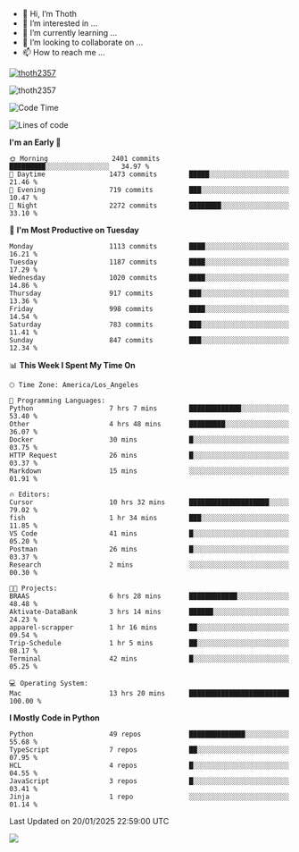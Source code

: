 <!---
thoth2357/thoth2357 is a ✨ special ✨ repository because its `README.md` (this file) appears on your GitHub profile.
You can click the Preview link to take a look at your changes.
--->

- 👋 Hi, I’m Thoth
- 👀 I’m interested in ...
- 🌱 I’m currently learning ...
- 💞️ I’m looking to collaborate on ...
- 📫 How to reach me ...


<p align="left"> <a href="https://github.com/ryo-ma/github-profile-trophy"><img src="https://github-profile-trophy.vercel.app/?username=thoth2357&theme=gruvbox&no-bg=true&no-frame=false&title=MultiLanguage,Commits,Repositories,Stars,Followers,PullRequest,Reviews,Issues" alt="thoth2357" /></a> </p>

<p align="left"> <img src="https://komarev.com/ghpvc/?username=thoth2357&label=Profile%20views&color=0e75b6&style=flat" alt="thoth2357" /> </p>

<!--START_SECTION:waka-->
![Code Time](http://img.shields.io/badge/Code%20Time-3%2C131%20hrs%203%20mins-blue)

![Lines of code](https://img.shields.io/badge/From%20Hello%20World%20I%27ve%20Written-30.8%20million%20lines%20of%20code-blue)

**I'm an Early 🐤** 

```text
🌞 Morning                2401 commits        █████████░░░░░░░░░░░░░░░░   34.97 % 
🌆 Daytime                1473 commits        █████░░░░░░░░░░░░░░░░░░░░   21.46 % 
🌃 Evening                719 commits         ███░░░░░░░░░░░░░░░░░░░░░░   10.47 % 
🌙 Night                  2272 commits        ████████░░░░░░░░░░░░░░░░░   33.10 % 
```
📅 **I'm Most Productive on Tuesday** 

```text
Monday                   1113 commits        ████░░░░░░░░░░░░░░░░░░░░░   16.21 % 
Tuesday                  1187 commits        ████░░░░░░░░░░░░░░░░░░░░░   17.29 % 
Wednesday                1020 commits        ████░░░░░░░░░░░░░░░░░░░░░   14.86 % 
Thursday                 917 commits         ███░░░░░░░░░░░░░░░░░░░░░░   13.36 % 
Friday                   998 commits         ████░░░░░░░░░░░░░░░░░░░░░   14.54 % 
Saturday                 783 commits         ███░░░░░░░░░░░░░░░░░░░░░░   11.41 % 
Sunday                   847 commits         ███░░░░░░░░░░░░░░░░░░░░░░   12.34 % 
```


📊 **This Week I Spent My Time On** 

```text
🕑︎ Time Zone: America/Los_Angeles

💬 Programming Languages: 
Python                   7 hrs 7 mins        █████████████░░░░░░░░░░░░   53.40 % 
Other                    4 hrs 48 mins       █████████░░░░░░░░░░░░░░░░   36.07 % 
Docker                   30 mins             █░░░░░░░░░░░░░░░░░░░░░░░░   03.75 % 
HTTP Request             26 mins             █░░░░░░░░░░░░░░░░░░░░░░░░   03.37 % 
Markdown                 15 mins             ░░░░░░░░░░░░░░░░░░░░░░░░░   01.91 % 

🔥 Editors: 
Cursor                   10 hrs 32 mins      ████████████████████░░░░░   79.02 % 
fish                     1 hr 34 mins        ███░░░░░░░░░░░░░░░░░░░░░░   11.85 % 
VS Code                  41 mins             █░░░░░░░░░░░░░░░░░░░░░░░░   05.20 % 
Postman                  26 mins             █░░░░░░░░░░░░░░░░░░░░░░░░   03.37 % 
Research                 2 mins              ░░░░░░░░░░░░░░░░░░░░░░░░░   00.30 % 

🐱‍💻 Projects: 
BRAAS                    6 hrs 28 mins       ████████████░░░░░░░░░░░░░   48.48 % 
Aktivate-DataBank        3 hrs 14 mins       ██████░░░░░░░░░░░░░░░░░░░   24.23 % 
apparel-scrapper         1 hr 16 mins        ██░░░░░░░░░░░░░░░░░░░░░░░   09.54 % 
Trip-Schedule            1 hr 5 mins         ██░░░░░░░░░░░░░░░░░░░░░░░   08.17 % 
Terminal                 42 mins             █░░░░░░░░░░░░░░░░░░░░░░░░   05.25 % 

💻 Operating System: 
Mac                      13 hrs 20 mins      █████████████████████████   100.00 % 
```

**I Mostly Code in Python** 

```text
Python                   49 repos            ██████████████░░░░░░░░░░░   55.68 % 
TypeScript               7 repos             ██░░░░░░░░░░░░░░░░░░░░░░░   07.95 % 
HCL                      4 repos             █░░░░░░░░░░░░░░░░░░░░░░░░   04.55 % 
JavaScript               3 repos             █░░░░░░░░░░░░░░░░░░░░░░░░   03.41 % 
Jinja                    1 repo              ░░░░░░░░░░░░░░░░░░░░░░░░░   01.14 % 
```




 Last Updated on 20/01/2025 22:59:00 UTC
<!--END_SECTION:waka-->
<!--![](http://github-profile-summary-cards.vercel.app/api/cards/profile-details?username=thoth2357&theme=2077)

![](http://github-profile-summary-cards.vercel.app/api/cards/stats?username=thoth2357&theme=2077)![](http://github-profile-summary-cards.vercel.app/api/cards/productive-time?username=thoth2357&theme=2077&utcOffset=8) -->
<img src="https://t.bkit.co/w_6789c39040b80.gif" />
